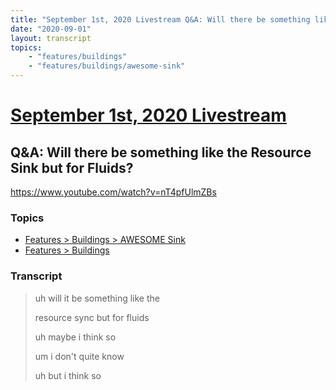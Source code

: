 ```yaml
---
title: "September 1st, 2020 Livestream Q&A: Will there be something like the Resource Sink but for Fluids?"
date: "2020-09-01"
layout: transcript
topics:
    - "features/buildings"
    - "features/buildings/awesome-sink"
---
```

# [September 1st, 2020 Livestream](../2020-09-01.md)
## Q&A: Will there be something like the Resource Sink but for Fluids?
https://www.youtube.com/watch?v=nT4pfUlmZBs

### Topics
* [Features > Buildings > AWESOME Sink](../topics/features/buildings/awesome-sink.md)
* [Features > Buildings](../topics/features/buildings.md)

### Transcript

> uh will it be something like the
> 
> resource sync but for fluids
> 
> uh maybe i think so
> 
> um i don't quite know
> 
> uh but i think so
> 
